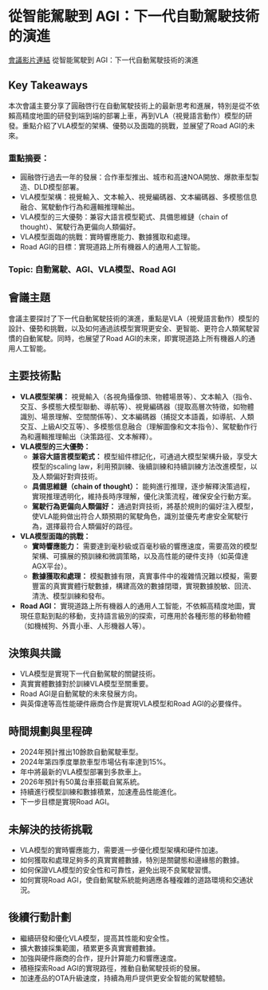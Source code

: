 # 從智能駕駛到 AGI：下一代自動駕駛技術的演進
[會議影片連結](https://www.nvidia.com/gtc/session-catalog/?search=%E4%BB%8E%E6%99%BA%E8%83%BD%E9%A9%BE%E9%A9%B6%E5%88%B0%20AGI%EF%BC%9A%E4%B8%8B%E4%B8%80%E4%BB%A3%E8%87%AA%E5%8A%A8%E9%A9%BE%E9%A9%B6%E6%8A%80%E6%9C%AF%E7%9A%84%E6%BC%94%E8%BF%9B&tab.catalogallsessionstab=16566177511100015Kus#/session/1737074473200001WYgu)
從智能駕駛到 AGI：下一代自動駕駛技術的演進

## Key Takeaways
本次會議主要分享了圓融啓行在自動駕駛技術上的最新思考和進展，特別是從不依賴高精度地圖的研發到端到端的部署上車，再到VLA（視覺語言動作）模型的研發。重點介紹了VLA模型的架構、優勢以及面臨的挑戰，並展望了Road AGI的未來。
### 重點摘要：
*   圓融啓行過去一年的發展：合作車型推出、城市和高速NOA開放、爆款車型製造、DLD模型部署。
*   VLA模型架構：視覺輸入、文本輸入、視覺編碼器、文本編碼器、多模態信息融合、駕駛動作行為和邏輯推理輸出。
*   VLA模型的三大優勢：兼容大語言模型範式、具備思維鏈（chain of thought）、駕駛行為更偏向人類偏好。
*   VLA模型面臨的挑戰：實時響應能力、數據獲取和處理。
*   Road AGI的目標：實現道路上所有機器人的通用人工智能。
### Topic: 自動駕駛、AGI、VLA模型、Road AGI

## 會議主題
會議主要探討了下一代自動駕駛技術的演進，重點是VLA（視覺語言動作）模型的設計、優勢和挑戰，以及如何通過該模型實現更安全、更智能、更符合人類駕駛習慣的自動駕駛。同時，也展望了Road AGI的未來，即實現道路上所有機器人的通用人工智能。

## 主要技術點
*   **VLA模型架構：** 視覺輸入（各視角攝像頭、物體場景等）、文本輸入（指令、交互、多模態大模型聯動、導航等）、視覺編碼器（提取高層次特徵，如物體識別、場景理解、空間關係等）、文本編碼器（捕捉文本語義，如導航、人類交互、上級AI交互等）、多模態信息融合（理解圖像和文本指令）、駕駛動作行為和邏輯推理輸出（決策路徑、文本解釋）。
*   **VLA模型的三大優勢：**
    *   **兼容大語言模型範式：** 模型組件標記化，可通過大模型架構升級，享受大模型的scaling law，利用預訓練、後續訓練和持續訓練方法改進模型，以及人類偏好對齊技術。
    *   **具備思維鏈（chain of thought）：** 能夠進行推理，逐步解釋決策過程，實現推理透明化，維持長時序理解，優化決策流程，確保安全行動方案。
    *   **駕駛行為更偏向人類偏好：** 通過對齊技術，將基於規則的偏好注入模型，使VLA能夠做出符合人類預期的駕駛角色，識別並優先考慮安全駕駛行為，選擇最符合人類偏好的路徑。
*   **VLA模型面臨的挑戰：**
    *   **實時響應能力：** 需要達到毫秒級或百毫秒級的響應速度，需要高效的模型架構、可擴展的預訓練和微調策略，以及高性能的硬件支持（如英偉達AGX平台）。
    *   **數據獲取和處理：** 模擬數據有限，真實事件中的複雜情況難以模擬，需要豐富的真實實體行駛數據，構建高效的數據閉環，實現數據脫敏、回流、清洗、模型訓練和發布。
*   **Road AGI：** 實現道路上所有機器人的通用人工智能，不依賴高精度地圖，實現任意點到點的移動，支持語言級別的探索，可應用於各種形態的移動物體（如機械狗、外賣小車、人形機器人等）。

## 決策與共識
*   VLA模型是實現下一代自動駕駛的關鍵技術。
*   真實實體數據對於訓練VLA模型至關重要。
*   Road AGI是自動駕駛的未來發展方向。
*   與英偉達等高性能硬件廠商合作是實現VLA模型和Road AGI的必要條件。

## 時間規劃與里程碑
*   2024年預計推出10餘款自動駕駛車型。
*   2024年第四季度單款車型市場佔有率達到15%。
*   年中將最新的VLA模型部署到多款車上。
*   2026年預計有50萬台車搭載自駕系統。
*   持續進行模型訓練和數據積累，加速產品性能進化。
*   下一步目標是實現Road AGI。

## 未解決的技術挑戰
*   VLA模型的實時響應能力，需要進一步優化模型架構和硬件加速。
*   如何獲取和處理足夠多的真實實體數據，特別是關鍵態和邊緣態的數據。
*   如何保證VLA模型的安全性和可靠性，避免出現不良駕駛習慣。
*   如何實現Road AGI，使自動駕駛系統能夠適應各種複雜的道路環境和交通狀況。

## 後續行動計劃
*   繼續研發和優化VLA模型，提高其性能和安全性。
*   擴大數據採集範圍，積累更多真實實體數據。
*   加強與硬件廠商的合作，提升計算能力和響應速度。
*   積極探索Road AGI的實現路徑，推動自動駕駛技術的發展。
*   加速產品的OTA升級速度，持續為用戶提供更安全智能的駕駛體驗。
